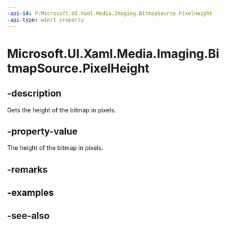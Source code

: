 ```yaml
---
-api-id: P:Microsoft.UI.Xaml.Media.Imaging.BitmapSource.PixelHeight
-api-type: winrt property
---
```


<!-- Property syntax
public int PixelHeight { get; }
-->

# Microsoft.UI.Xaml.Media.Imaging.BitmapSource.PixelHeight

## -description
Gets the height of the bitmap in pixels.

## -property-value
The height of the bitmap in pixels.

## -remarks

## -examples

## -see-also
